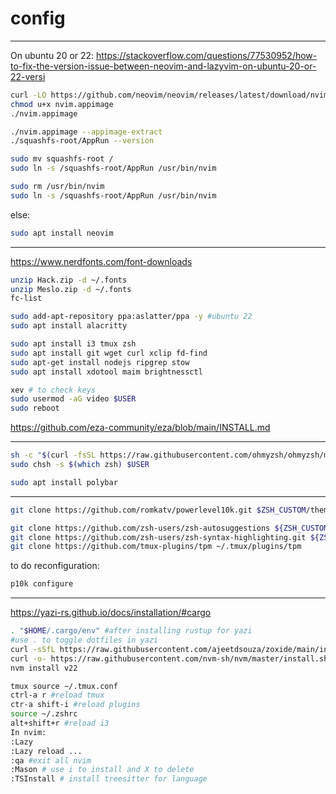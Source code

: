 # config

---

On ubuntu 20 or 22: https://stackoverflow.com/questions/77530952/how-to-fix-the-version-issue-between-neovim-and-lazyvim-on-ubuntu-20-or-22-versi

```bash
curl -LO https://github.com/neovim/neovim/releases/latest/download/nvim.appimage
chmod u+x nvim.appimage
./nvim.appimage

./nvim.appimage --appimage-extract
./squashfs-root/AppRun --version

sudo mv squashfs-root /
sudo ln -s /squashfs-root/AppRun /usr/bin/nvim

sudo rm /usr/bin/nvim
sudo ln -s /squashfs-root/AppRun /usr/bin/nvim

```

else:

```bash
sudo apt install neovim
```

---

https://www.nerdfonts.com/font-downloads

```bash
unzip Hack.zip -d ~/.fonts
unzip Meslo.zip -d ~/.fonts
fc-list
```

```bash
sudo add-apt-repository ppa:aslatter/ppa -y #ubuntu 22
sudo apt install alacritty

sudo apt install i3 tmux zsh
sudo apt install git wget curl xclip fd-find
sudo apt-get install nodejs ripgrep stow
sudo apt install xdotool maim brightnessctl
```

```bash
xev # to check keys
sudo usermod -aG video $USER
sudo reboot
```

https://github.com/eza-community/eza/blob/main/INSTALL.md

---

```bash
sh -c "$(curl -fsSL https://raw.githubusercontent.com/ohmyzsh/ohmyzsh/master/tools/install.sh)" #oh my zsh
sudo chsh -s $(which zsh) $USER

sudo apt install polybar
```

---

```bash
git clone https://github.com/romkatv/powerlevel10k.git $ZSH_CUSTOM/themes/powerlevel10k
```

```bash
git clone https://github.com/zsh-users/zsh-autosuggestions ${ZSH_CUSTOM:-~/.oh-my-zsh/custom}/plugins/zsh-autosuggestions
git clone https://github.com/zsh-users/zsh-syntax-highlighting.git ${ZSH_CUSTOM:-~/.oh-my-zsh/custom}/plugins/zsh-syntax-highlighting
git clone https://github.com/tmux-plugins/tpm ~/.tmux/plugins/tpm
```

to do reconfiguration:

```bash
p10k configure
```

---

https://yazi-rs.github.io/docs/installation/#cargo

```bash
. "$HOME/.cargo/env" #after installing rustup for yazi
#use . to toggle dotfiles in yazi
curl -sSfL https://raw.githubusercontent.com/ajeetdsouza/zoxide/main/install.sh | sh #install zoxide for batter cd
curl -o- https://raw.githubusercontent.com/nvm-sh/nvm/master/install.sh | bash #install npm for node
nvm install v22
```

```bash
tmux source ~/.tmux.conf
ctrl-a r #reload tmux
ctr-a shift-i #reload plugins
source ~/.zshrc
alt+shift+r #reload i3
In nvim:
:Lazy
:Lazy reload ...
:qa #exit all nvim
:Mason # use i to install and X to delete
:TSInstall # install treesitter for language
```
